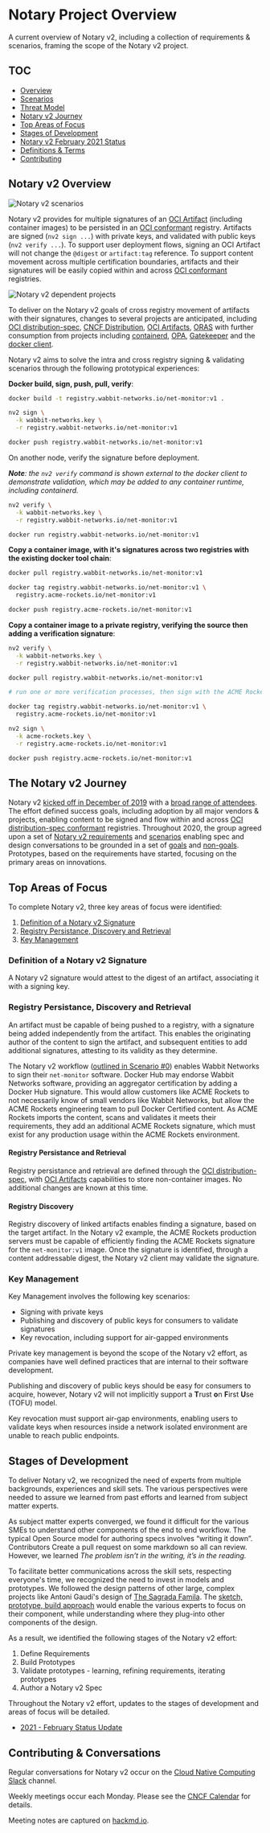 # Notary Project Overview

A current overview of Notary v2, including a collection of requirements & scenarios, framing the scope of the Notary v2 project.

## TOC

- [Overview](#notary-v2-overview)
- [Scenarios][nv2-scenarios]
- [Threat Model][nv2-threat-model]
- [Notary v2 Journey](#the-notary-v2-journey)
- [Top Areas of Focus](#top-areas-of-focus)
- [Stages of Development](#stages-of-development)
- [Notary v2 February 2021 Status](./notary-status-2021-02.md)
- [Definitions & Terms][nv2-definitions]
- [Contributing](#contributing-&-conversations)

## Notary v2 Overview

![Notary v2 scenarios](./media/notary-e2e-scenarios.png)

Notary v2 provides for multiple signatures of an [OCI Artifact][oci-artifacts] (including container images) to be persisted in an [OCI conformant][oci-distribution-conformance] registry. Artifacts are signed (`nv2 sign ...`) with private keys, and validated with public keys (`nv2 verify ...`). To support user deployment flows, signing an OCI Artifact will not change the `@digest` or `artifact:tag` reference. To support content movement across multiple certification boundaries, artifacts and their signatures will be easily copied within and across [OCI conformant][oci-distribution-conformance] registries.

![Notary v2 dependent projects](./media/oss-project-sequence.svg)

To deliver on the Notary v2 goals of cross registry movement of artifacts with their signatures, changes to several projects are anticipated, including [OCI distribution-spec][oci-distribution-spec], [CNCF Distribution][cncf-distribution], [OCI Artifacts][oci-artifacts], [ORAS][oras] with further consumption from projects including [containerd][containerd], [OPA][opa], [Gatekeeper][gatekeeper] and the [docker client][docker-client].

Notary v2 aims to solve the intra and cross registry signing & validating scenarios through the following prototypical experiences:

**Docker build, sign, push, pull, verify**:

```bash
docker build -t registry.wabbit-networks.io/net-monitor:v1 .

nv2 sign \
  -k wabbit-networks.key \
  -r registry.wabbit-networks.io/net-monitor:v1

docker push registry.wabbit-networks.io/net-monitor:v1
```

On another node, verify the signature before deployment. 

_**Note**: the `nv2 verify` command is shown external to the docker client to demonstrate validation, which may be added to any container runtime, including containerd._

```bash
nv2 verify \
  -k wabbit-networks.key \
  -r registry.wabbit-networks.io/net-monitor:v1

docker run registry.wabbit-networks.io/net-monitor:v1
```

**Copy a container image, with it's signatures across two registries with the existing docker tool chain**:

```bash
docker pull registry.wabbit-networks.io/net-monitor:v1

docker tag registry.wabbit-networks.io/net-monitor:v1 \
  registry.acme-rockets.io/net-monitor:v1

docker push registry.acme-rockets.io/net-monitor:v1
```

**Copy a container image to a private registry, verifying the source then adding a verification signature**:

```bash
nv2 verify \
  -k wabbit-networks.key \
  -r registry.wabbit-networks.io/net-monitor:v1

docker pull registry.wabbit-networks.io/net-monitor:v1

# run one or more verification processes, then sign with the ACME Rockets key

docker tag registry.wabbit-networks.io/net-monitor:v1 \
  registry.acme-rockets.io/net-monitor:v1

nv2 sign \
  -k acme-rockets.key \
  -r registry.acme-rockets.io/net-monitor:v1

docker push registry.acme-rockets.io/net-monitor:v1
```

## The Notary v2 Journey

Notary v2 [kicked off in December of 2019][notaryv2-kickoff] with a [broad range of attendees][kickoff-attendees]. The effort defined success goals, including adoption by all major vendors & projects, enabling content to be signed and flow within and across [OCI distribution-spec conformant][oci-distribution-conformance] registries. Throughout 2020, the group agreed upon a set of [Notary v2 requirements][nv2-requirements] and [scenarios][nv2-scenarios] enabling spec and design conversations to be grounded in a set of [goals][nv2-requirements] and [non-goals][non-requirements]. Prototypes, based on the requirements have started, focusing on the primary areas on innovations.

## Top Areas of Focus

To complete Notary v2, three key areas of focus were identified:

1. [Definition of a Notary v2 Signature](#definition-of-a-notary-v2-signature)
1. [Registry Persistance, Discovery and Retrieval](#registry-persistance-discovery-and-retrieval)
1. [Key Management](#key-management)

### Definition of a Notary v2 Signature

A Notary v2 signature would attest to the digest of an artifact, associating it with a signing key.

### Registry Persistance, Discovery and Retrieval

An artifact must be capable of being pushed to a registry, with a signature being added independently from the artifact. This enables the originating author of the content to sign the artifact, and subsequent entities to add additional signatures, attesting to its validity as they determine.

The Notary v2 workflow ([outlined in Scenario #0](https://github.com/notaryproject/requirements/blob/main/scenarios.md#scenario-0-build-publish-consume-enforce-policy-deploy)) enables Wabbit Networks to sign their `net-monitor` software. Docker Hub may endorse Wabbit Networks software, providing an aggregator certification by adding a Docker Hub signature. This would allow customers like ACME Rockets to not necessarily know of small vendors like Wabbit Networks, but allow the ACME Rockets engineering team to pull Docker Certified content. As ACME Rockets imports the content, scans and validates it meets their requirements, they add an additional ACME Rockets signature, which must exist for any production usage within the ACME Rockets environment.

#### Registry Persistance and Retrieval

Registry persistance and retrieval are defined through the [OCI distribution-spec][oci-distribution-spec], with [OCI Artifacts][oci-artifacts] capabilities to store non-container images. No additional changes are known at this time.

#### Registry Discovery

Registry discovery of linked artifacts enables finding a signature, based on the target artifact. In the Notary v2 example, the ACME Rockets production servers must be capable of efficiently finding the ACME Rockets signature for the `net-monitor:v1` image. Once the signature is identified, through a content addressable digest, the Notary v2 client may validate the signature.

### Key Management

Key Management involves the following key scenarios:

- Signing with private keys
- Publishing and discovery of public keys for consumers to validate signatures
- Key revocation, including support for air-gapped environments

Private key management is beyond the scope of the Notary v2 effort, as companies have well defined practices that are internal to their software development.

Publishing and discovery of public keys should be easy for consumers to acquire, however, Notary v2 will not implicitly support a **T**rust **o**n **F**irst **U**se (TOFU) model.

Key revocation must support air-gap environments, enabling users to validate keys when resources inside a network isolated environment are unable to reach public endpoints.

## Stages of Development

To deliver Notary v2, we recognized the need of experts from multiple backgrounds, experiences and skill sets. The various perspectives were needed to assure we learned from past efforts and learned from subject matter experts.

As subject matter experts converged, we found it difficult for the various SMEs to understand other components of the end to end workflow. The typical Open Source model for authoring specs involves “writing it down”. Contributors Create a pull request on some markdown so all can review. However, we learned _The problem isn’t in the writing, it’s in the reading._

To facilitate better communications across the skill sets, respecting everyone's time, we recognized the need to invest in models and prototypes. We followed the design patterns of other large, complex projects like Antoni Gaudí's design of [The Sagrada Famila](https://simple.wikipedia.org/wiki/Sagrada_Fam%C3%ADlia). The [sketch, prototype, build approach](https://stevelasker.blog/2020/07/31/sketch-prototype-build/) would enable the various experts to focus on their component, while understanding where they plug-into other components of the design.

As a result, we identified the following stages of the Notary v2 effort:

1. Define Requirements
1. Build Prototypes
1. Validate prototypes - learning, refining requirements, iterating prototypes
1. Author a Notary v2 Spec

Throughout the Notary v2 effort, updates to the stages of development and areas of focus will be detailed.

- [2021 - February Status Update](./notary-status-2021-02.md)

## Contributing & Conversations

Regular conversations for Notary v2 occur on the [Cloud Native Computing Slack](https://app.slack.com/client/T08PSQ7BQ/CQUH8U287?) channel.

Weekly meetings occur each Monday. Please see the [CNCF Calendar](https://www.cncf.io/community/calendar/) for details.

Meeting notes are captured on [hackmd.io](https://hackmd.io/_vrqBGAOSUC_VWvFzWruZw).

[cncf-distribution]:            https://github.com/distribution/distribution  
[containerd]:                   https://github.com/containerd
[docker-client]:                https://www.docker.com/products/docker-desktop
[gatekeeper]:                   https://github.com/open-policy-agent/gatekeeper
[kickoff-attendees]:            https://github.com/notaryproject/meeting-notes/blob/main/meeting-notes-2019.md#attendees
[moby]:                         https://github.com/moby
[notaryv2-kickoff]:             https://github.com/notaryproject/meeting-notes/blob/main/meeting-notes-2019.md#notary-v2-kickoff-meeting
[non-requirements]:             https://github.com/notaryproject/requirements#non-goals
[nv2-notes]:                    https://hackmd.io/_vrqBGAOSUC_VWvFzWruZw
[nv2-requirements]:             https://github.com/notaryproject/requirements
[nv2-scenarios]:                https://github.com/notaryproject/requirements/blob/main/scenarios.md
[nv2-signature-spec]:           https://github.com/notaryproject/nv2/tree/prototype-1/docs/signature
[nv2-threat-model]:             https://github.com/notaryproject/requirements/blob/main/threatmodel.md
[nv2-key-management]:           https://github.com/notaryproject/requirements/pull/38/
[nv2-distribution-spec]:        https://github.com/opencontainers/artifacts/pull/29
[nv2-definitions]:              https://github.com/notaryproject/requirements/blob/main/definitions-terms.md
[oci-artifacts]:                https://github.com/opencontainers/artifacts
[oci-artifact-manifest]:        https://github.com/opencontainers/artifacts/pull/29
[oci-distribution-spec]:        https://github.com/opencontainers/distribution-spec
[oci-distribution-conformance]: https://github.com/opencontainers/oci-conformance
[opa]:                          https://github.com/open-policy-agent
[oras]:                         https://github.com/deislabs/oras
